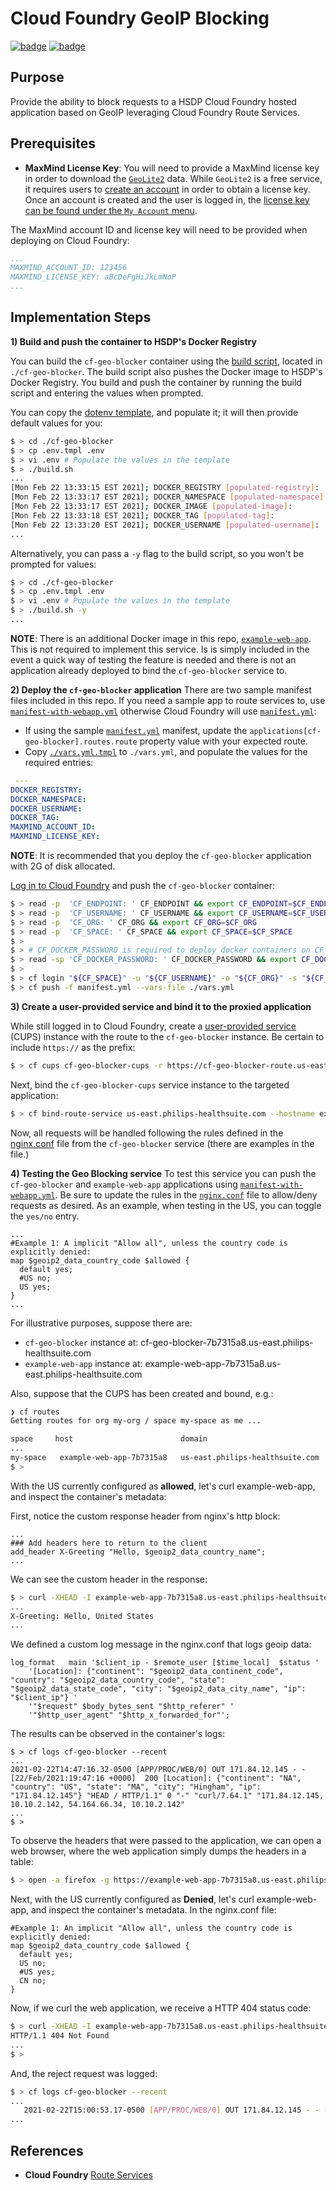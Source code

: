 # Cloud Foundry GeoIP Blocking
[![badge](https://badgen.net/badge/SNOW/RITM0063623/green?icon=docker)](https://philipshsdp.service-now.com/nav_to.do?uri=sc_req_item.do?sys_id=74a85bcbdb1b10141cc017a94b9619d3%26sysparm_view=RPTe76797240f580300552ec4dce1050e4a)
[![badge](https://badgen.net/badge/Jira/DPO-7827/blue?icon=docker)](https://healthsuite.atlassian.net/browse/DPO-7827)

## Purpose
Provide the ability to block requests to a HSDP Cloud Foundry hosted application based on GeoIP leveraging Cloud Foundry Route Services.

## Prerequisites
* **MaxMind License Key**: You will need to provide a MaxMind license key in order to download the [`GeoLite2`](https://dev.maxmind.com/geoip/geoip2/geolite2/) data. While `GeoLite2` is a free service, it requires users to [create an account](https://www.maxmind.com/en/geolite2/signup) in order to obtain a license key. Once an account is created and the user is logged in, the [license key can be found under the `My Account` menu](https://www.maxmind.com/en/accounts/current/license-key).

The MaxMind account ID and license key will need to be provided when deploying on Cloud Foundry:
```yaml
...
MAXMIND_ACCOUNT_ID: 123456
MAXMIND_LICENSE_KEY: aBcDeFgHiJkLmNoP
...
```

## Implementation Steps
**1) Build and push the container to HSDP's Docker Registry**

You can build the `cf-geo-blocker` container using the [build script](./cf-geo-blocker/build.sh), located in `./cf-geo-blocker`. The build script also pushes the Docker image to HSDP's Docker Registry. You build and push the container by running the build script and entering the values when prompted.

You can copy the [dotenv template](./cf-geo-blocker/.env.tmpl), and populate it; it will then provide default values for you:
```bash
$ > cd ./cf-geo-blocker
$ > cp .env.tmpl .env
$ > vi .env # Populate the values in the template
$ > ./build.sh
...
[Mon Feb 22 13:33:15 EST 2021]; DOCKER_REGISTRY [populated-registry]:
[Mon Feb 22 13:33:17 EST 2021]; DOCKER_NAMESPACE [populated-namespace]:
[Mon Feb 22 13:33:17 EST 2021]; DOCKER_IMAGE [populated-image]:
[Mon Feb 22 13:33:18 EST 2021]; DOCKER_TAG [populated-tag]:
[Mon Feb 22 13:33:20 EST 2021]; DOCKER_USERNAME [populated-username]:
...
```

Alternatively, you can pass a `-y` flag to the build script, so you won't be prompted for values:
```bash
$ > cd ./cf-geo-blocker
$ > cp .env.tmpl .env
$ > vi .env # Populate the values in the template
$ > ./build.sh -y
...
```
**NOTE**: There is an additional Docker image in this repo, [`example-web-app`](./example-web-app/README.md). This is not required to implement this service. Is is simply included in the event a quick way of testing the feature is needed and there is not an application already deployed to bind the `cf-geo-blocker` service to.


**2) Deploy the `cf-geo-blocker` application**
There are two sample manifest files included in this repo. If you need a sample app to route services to, use [`manifest-with-webapp.yml`](./manifest-with-webapp.yml) otherwise Cloud Foundry will use [`manifest.yml`](./manifest.yml):
* If using the sample [`manifest.yml`](./manifest.yml) manifest, update the `applications[cf-geo-blocker].routes.route` property value with your expected route.
* Copy [`./vars.yml.tmpl`](./vars.yml.tmpl) to `./vars.yml`, and populate the values for the required entries:
```yaml
 ---
DOCKER_REGISTRY:
DOCKER_NAMESPACE:
DOCKER_USERNAME:
DOCKER_TAG:
MAXMIND_ACCOUNT_ID:
MAXMIND_LICENSE_KEY:
```

**NOTE**: It is recommended that you deploy the `cf-geo-blocker` application with 2G of disk allocated.

[Log in to Cloud Foundry](https://www.hsdp.io/develop/get-started-healthsuite/log-into-cloud-foundry) and push the `cf-geo-blocker` container:
```bash
$ > read -p  'CF_ENDPOINT: ' CF_ENDPOINT && export CF_ENDPOINT=$CF_ENDPOINT
$ > read -p  'CF_USERNAME: ' CF_USERNAME && export CF_USERNAME=$CF_USERNAME
$ > read -p  'CF_ORG: ' CF_ORG && export CF_ORG=$CF_ORG
$ > read -p  'CF_SPACE: ' CF_SPACE && export CF_SPACE=$CF_SPACE
$ >
$ > # CF_DOCKER_PASSWORD is required to deploy docker containers on CF
$ > read -sp 'CF_DOCKER_PASSWORD: ' CF_DOCKER_PASSWORD && export CF_DOCKER_PASSWORD=$CF_DOCKER_PASSWORD
$ >
$ > cf login "${CF_SPACE}" -u "${CF_USERNAME}" -o "${CF_ORG}" -s "${CF_SPACE}"
$ > cf push -f manifest.yml --vars-file ./vars.yml
```

**3) Create a user-provided service and bind it to the proxied application**

While still logged in to Cloud Foundry, create a [user-provided service](https://docs.cloudfoundry.org/devguide/services/user-provided.html) (CUPS) instance with the route to the `cf-geo-blocker` instance. Be certain to include `https://` as the prefix:
```bash
$ > cf cups cf-geo-blocker-cups -r https://cf-geo-blocker-route.us-east.philips-healthsuite.com
```
Next, bind the `cf-geo-blocker-cups` service instance to the targeted application:
```bash
$ > cf bind-route-service us-east.philips-healthsuite.com --hostname example-web-app cf-geo-blocker-cups
```
Now, all requests will be handled following the rules defined in the [nginx.conf](./cf-geo-blocker/nginx.conf) file from the `cf-geo-blocker` service (there are examples in the file.)

**4) Testing the Geo Blocking service**
To test this service you can push the `cf-geo-blocker` and `example-web-app` applications using [`manifest-with-webapp.yml`](./manifest-with-webapp.yml). Be sure to update the rules in the [`nginx.conf`](./cf-geo-blocker/nginx.conf) file to allow/deny requests as desired. As an example, when testing in the US, you can toggle the `yes/no` entry.
```
...
#Example 1: A implicit "Allow all", unless the country code is explicitly denied:
map $geoip2_data_country_code $allowed {
  default yes;
  #US no;
  US yes;
}
...
```
For illustrative purposes, suppose there are:
* `cf-geo-blocker` instance at: cf-geo-blocker-7b7315a8.us-east.philips-healthsuite.com
* `example-web-app` instance at: example-web-app-7b7315a8.us-east.philips-healthsuite.com

Also, suppose that the CUPS has been created and bound, e.g.:
```bash
❯ cf routes
Getting routes for org my-org / space my-space as me ...

space     host                        domain                            port   path   type   apps              service
...
my-space   example-web-app-7b7315a8   us-east.philips-healthsuite.com                        example-web-app   cf-geo-blocker-cups
$ >
```
With the US currently configured as **allowed**, let's curl example-web-app, and inspect the container's metadata:

First, notice the custom response header from nginx's http block:
```
...
### Add headers here to return to the client
add_header X-Greeting "Hello, $geoip2_data_country_name";
...
```
We can see the custom header in the response:
```bash
$ > curl -XHEAD -I example-web-app-7b7315a8.us-east.philips-healthsuite.com
...
X-Greeting: Hello, United States
...
```
We defined a custom log message in the nginx.conf that logs geoip data:
```
log_format   main '$client_ip - $remote_user [$time_local]  $status '
    '[Location]: {"continent": "$geoip2_data_continent_code", "country": "$geoip2_data_country_code", "state": "$geoip2_data_state_code", "city": "$geoip2_data_city_name", "ip": "$client_ip"} '
    '"$request" $body_bytes_sent "$http_referer" '
    '"$http_user_agent" "$http_x_forwarded_for"';
```
The results can be observed in the container's logs:

```
$ > cf logs cf-geo-blocker --recent
...
2021-02-22T14:47:16.32-0500 [APP/PROC/WEB/0] OUT 171.84.12.145 - - [22/Feb/2021:19:47:16 +0000]  200 [Location]: {"continent": "NA", "country": "US", "state": "MA", "city": "Hingham", "ip": "171.84.12.145"} "HEAD / HTTP/1.1" 0 "-" "curl/7.64.1" "171.84.12.145, 10.10.2.142, 54.164.66.34, 10.10.2.142"
...
$ >
```
To observe the headers that were passed to the application, we can open a web browser, where the web application simply dumps the headers in a table:
```bash
$ > open -a firefox -g https://example-web-app-7b7315a8.us-east.philips-healthsuite.com/
```

Next, with the US currently configured as **Denied**, let's curl example-web-app, and inspect the container's metadata. In the nginx.conf file:
```
#Example 1: An implicit "Allow all", unless the country code is explicitly denied:
map $geoip2_data_country_code $allowed {
  default yes;
  US no;
  #US yes;
  CN no;
}
```
Now, if we curl the web application, we receive a HTTP 404 status code:
```bash
$ > curl -XHEAD -I example-web-app-7b7315a8.us-east.philips-healthsuite.com
HTTP/1.1 404 Not Found
...
$ >
```
And, the reject request was logged:
```bash
$ > cf logs cf-geo-blocker --recent
...
   2021-02-22T15:00:53.17-0500 [APP/PROC/WEB/0] OUT 171.84.12.145 - - [22/Feb/2021:20:00:53 +0000]  404 [Location]: {"continent": "NA", "country": "US", "state": "MA", "city": "Hingham", "ip": "171.84.12.145"} "HEAD / HTTP/1.1" 0 "-" "curl/7.64.1" "171.84.12.145, 10.10.66.100, 54.164.66.34, 10.10.2.142"
...

```
## References
* **Cloud Foundry** [Route Services](https://docs.cloudfoundry.org/devguide/services/route-binding.html)
